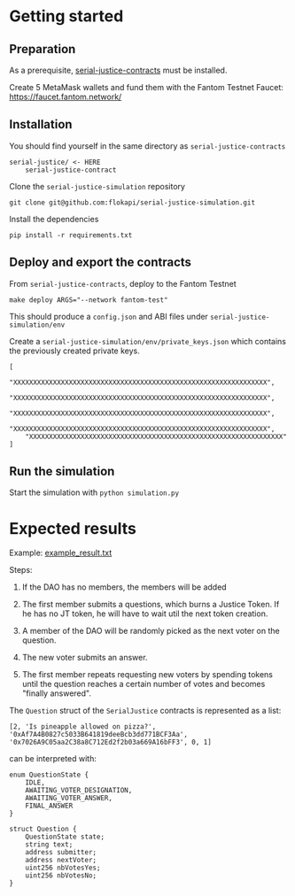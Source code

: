 # Getting started

## Preparation

As a prerequisite, [serial-justice-contracts](https://github.com/flokapi/serial-justice-contracts) must be installed.

Create 5 MetaMask wallets and fund them with the Fantom Testnet Faucet: https://faucet.fantom.network/



## Installation

You should find yourself in the same directory as `serial-justice-contracts`

```
serial-justice/ <- HERE
	serial-justice-contract
```

Clone the `serial-justice-simulation` repository

```
git clone git@github.com:flokapi/serial-justice-simulation.git
```

Install the dependencies

````
pip install -r requirements.txt
````



## Deploy and export the contracts

From `serial-justice-contracts`, deploy to the Fantom Testnet

```
make deploy ARGS="--network fantom-test"
```

This should produce a `config.json` and ABI files under `serial-justice-simulation/env`

Create a `serial-justice-simulation/env/private_keys.json` which contains the previously created private keys.

```
[
    "XXXXXXXXXXXXXXXXXXXXXXXXXXXXXXXXXXXXXXXXXXXXXXXXXXXXXXXXXXXXXXXX",
    "XXXXXXXXXXXXXXXXXXXXXXXXXXXXXXXXXXXXXXXXXXXXXXXXXXXXXXXXXXXXXXXX",
    "XXXXXXXXXXXXXXXXXXXXXXXXXXXXXXXXXXXXXXXXXXXXXXXXXXXXXXXXXXXXXXXX",
    "XXXXXXXXXXXXXXXXXXXXXXXXXXXXXXXXXXXXXXXXXXXXXXXXXXXXXXXXXXXXXXXX",
    "XXXXXXXXXXXXXXXXXXXXXXXXXXXXXXXXXXXXXXXXXXXXXXXXXXXXXXXXXXXXXXXX"
]
```



## Run the simulation

Start the simulation with `python simulation.py`



# Expected results

Example: [example_result.txt](./doc/example_result.txt)

Steps:

1. If the DAO has no members, the members will be added

2. The first member submits a questions, which burns a Justice Token. If he has no JT token, he will have to wait util the next token creation.

3. A member of the DAO will be randomly picked as the next voter on the question.

4. The new voter submits an answer.

5. The first member repeats requesting new voters by spending tokens until the question reaches a certain number of votes and becomes "finally answered".

The `Question` struct of the `SerialJustice` contracts is represented as a list:

```
[2, 'Is pineapple allowed on pizza?', '0xAf7A4B0827c5033B641819deeBcb3dd771BCF3Aa', '0x7026A9C05aa2C38a8C712Ed2f2b03a669A16bFF3', 0, 1]
```

can be interpreted with:

```solidity
enum QuestionState {
    IDLE,
    AWAITING_VOTER_DESIGNATION,
    AWAITING_VOTER_ANSWER,
    FINAL_ANSWER
}

struct Question {
    QuestionState state;
    string text;
    address submitter;
    address nextVoter;
    uint256 nbVotesYes;
    uint256 nbVotesNo;
}
```
